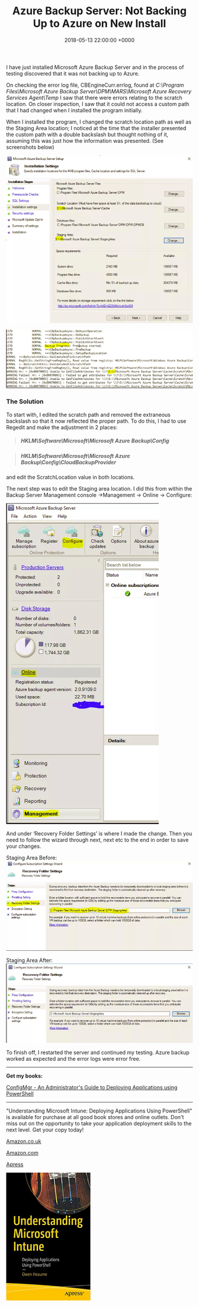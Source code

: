 ﻿---
layout: post
title:  "Azure Backup Server: Not Backing Up to Azure on New Install"
date:   2018-05-13 22:00:00 +0000
categories: AzureBackupServer
tags: [azurebackupserver]
---
I have just installed Microsoft Azure Backup Server and in the process of testing discovered that it was not backing up to Azure.

On checking the error log file, CBEngineCurr.errlog, found at *C:\Program Files\Microsoft Azure Backup Server\DPM\MARS\Microsoft Azure Recovery Services Agent\Temp* I saw that there were errors relating to the scratch location.  On closer inspection, I saw that it could not access a custom path that I had changed when I installed the program initially.

When I installed the program, I changed the scratch location path as well as the Staging Area location; I noticed at the time that the installer presented the custom path with a double backslash but thought nothing of it, assuming this was just how the information was presented. (See screenshots below)

![1-1](/assets/images/1-1.PNG)

![2-1](/assets/images/2-1.PNG)

### The Solution
To start with, I edited the scratch path and removed the extraneous backslash so that it now reflected the proper path.  To do this, I had to use Regedit and make the adjustment in 2 places:


> ##### HKLM\Software\Microsoft\Microsoft Azure Backup\Config

> ##### HKLM\Software\Microsoft\Microsoft Azure Backup\Config\CloudBackupProvider

and edit the ScratchLocation value in both locations.

The next step was to edit the Staging area location.  I did this from within the Backup Server Management console ->Management -> Online -> Configure:

![3-1](/assets/images/3-1.PNG)

And under ‘Recovery Folder Settings’ is where I made the change.  Then you need to follow the wizard through next, next etc to the end in order to save your changes.

Staging Area Before:
![4-1](/assets/images/4-1.PNG)

Staging Area After:
![5-1](/assets/images/5-1.PNG)

To finish off, I restarted the server and continued my testing.  Azure backup worked as expected and the error logs were error free.

---

**Get my books:**

[ConfigMgr - An Administrator's Guide to Deploying Applications using PowerShell](https://leanpub.com/configmgr-DeployUsingPS)

---

"Understanding Microsoft Intune: Deploying Applications Using PowerShell" is available for purchase at all good book stores and online outlets. Don't miss out on the opportunity to take your application deployment skills to the next level. Get your copy today!

[Amazon.co.uk](https://www.amazon.co.uk/Understanding-Microsoft-Intune-Applications-PowerShell/dp/1484288491/ref=asc_df_1484288491/?tag=googshopuk-21&linkCode=df0&hvadid=606535180727&hvpos=&hvnetw=g&hvrand=12156935864725452536&hvpone=&hvptwo=&hvqmt=&hvdev=c&hvdvcmdl=&hvlocint=&hvlocphy=9045778&hvtargid=pla-1897625803371&psc=1&th=1&psc=1)

[Amazon.com](https://www.amazon.com/Understanding-Microsoft-Intune-Applications-PowerShell/dp/1484288491/ref=sr_1_1?crid=2K98Q1E7TIKLJ&keywords=understanding+intune&qid=1682103272&sprefix=understanding+intune%2Caps%2C157&sr=8-1)

[Apress](https://link.springer.com/book/10.1007/978-1-4842-8850-4?source=shoppingads&locale=en-gb&gclid=CjwKCAjw6IiiBhAOEiwALNqncSKm2i93L3ZU_g23RICE6TxylXFk6HPq6YS6HLgsqr_vtCFbzQJMORoCFXUQAvD_BwE)


![](/assets/images/Apress_Intune.png)